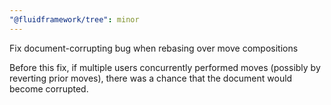```yaml
---
"@fluidframework/tree": minor
---
```


Fix document-corrupting bug when rebasing over move compositions

Before this fix, if multiple users concurrently performed moves (possibly by reverting prior moves), there was a chance that the document would become corrupted.
